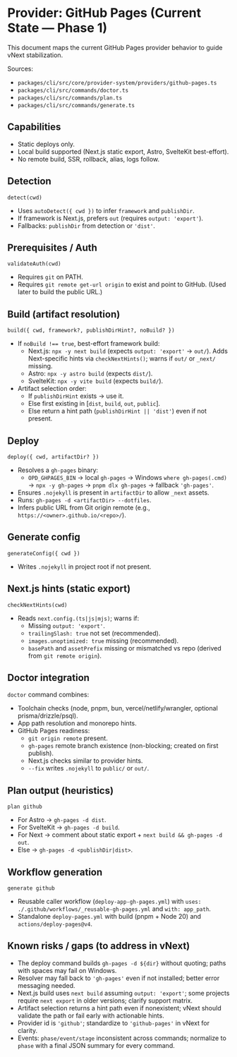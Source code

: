 # Provider: GitHub Pages (Current State — Phase 1)

This document maps the current GitHub Pages provider behavior to guide vNext stabilization.

Sources:
- `packages/cli/src/core/provider-system/providers/github-pages.ts`
- `packages/cli/src/commands/doctor.ts`
- `packages/cli/src/commands/plan.ts`
- `packages/cli/src/commands/generate.ts`

## Capabilities
- Static deploys only.
- Local build supported (Next.js static export, Astro, SvelteKit best-effort).
- No remote build, SSR, rollback, alias, logs follow.

## Detection
`detect(cwd)`
- Uses `autoDetect({ cwd })` to infer `framework` and `publishDir`.
- If framework is Next.js, prefers `out` (requires `output: 'export'`).
- Fallbacks: `publishDir` from detection or `'dist'`.

## Prerequisites / Auth
`validateAuth(cwd)`
- Requires `git` on PATH.
- Requires `git remote get-url origin` to exist and point to GitHub. (Used later to build the public URL.)

## Build (artifact resolution)
`build({ cwd, framework?, publishDirHint?, noBuild? })`
- If `noBuild !== true`, best-effort framework build:
  - Next.js: `npx -y next build` (expects `output: 'export'` → `out/`). Adds Next-specific hints via `checkNextHints()`; warns if `out/` or `_next/` missing.
  - Astro: `npx -y astro build` (expects `dist/`).
  - SvelteKit: `npx -y vite build` (expects `build/`).
- Artifact selection order:
  - If `publishDirHint` exists → use it.
  - Else first existing in [`dist`, `build`, `out`, `public`].
  - Else return a hint path (`publishDirHint || 'dist'`) even if not present.

## Deploy
`deploy({ cwd, artifactDir? })`
- Resolves a `gh-pages` binary:
  - `OPD_GHPAGES_BIN` → local `gh-pages` → Windows `where gh-pages(.cmd)` → `npx -y gh-pages` → `pnpm dlx gh-pages` → fallback `'gh-pages'`.
- Ensures `.nojekyll` is present in `artifactDir` to allow `_next` assets.
- Runs: `gh-pages -d <artifactDir> --dotfiles`.
- Infers public URL from Git origin remote (e.g., `https://<owner>.github.io/<repo>/`).

## Generate config
`generateConfig({ cwd })`
- Writes `.nojekyll` in project root if not present.

## Next.js hints (static export)
`checkNextHints(cwd)`
- Reads `next.config.(ts|js|mjs)`; warns if:
  - Missing `output: 'export'`.
  - `trailingSlash: true` not set (recommended).
  - `images.unoptimized: true` missing (recommended).
  - `basePath` and `assetPrefix` missing or mismatched vs repo (derived from `git remote origin`).

## Doctor integration
`doctor` command combines:
- Toolchain checks (node, pnpm, bun, vercel/netlify/wrangler, optional prisma/drizzle/psql).
- App path resolution and monorepo hints.
- GitHub Pages readiness:
  - `git origin remote` present.
  - `gh-pages` remote branch existence (non-blocking; created on first publish).
  - Next.js checks similar to provider hints.
  - `--fix` writes `.nojekyll` to `public/` or `out/`.

## Plan output (heuristics)
`plan github`
- For Astro → `gh-pages -d dist`.
- For SvelteKit → `gh-pages -d build`.
- For Next → comment about static export + `next build && gh-pages -d out`.
- Else → `gh-pages -d <publishDir|dist>`.

## Workflow generation
`generate github`
- Reusable caller workflow (`deploy-app-gh-pages.yml`) with `uses: ./.github/workflows/_reusable-gh-pages.yml` and `with: app_path`.
- Standalone `deploy-pages.yml` with build (pnpm + Node 20) and `actions/deploy-pages@v4`.

## Known risks / gaps (to address in vNext)
- The deploy command builds `gh-pages -d ${dir}` without quoting; paths with spaces may fail on Windows.
- Resolver may fall back to `'gh-pages'` even if not installed; better error messaging needed.
- Next.js build uses `next build` assuming `output: 'export'`; some projects require `next export` in older versions; clarify support matrix.
- Artifact selection returns a hint path even if nonexistent; vNext should validate the path or fail early with actionable hints.
- Provider id is `'github'`; standardize to `'github-pages'` in vNext for clarity.
- Events: `phase/event/stage` inconsistent across commands; normalize to `phase` with a final JSON summary for every command.
